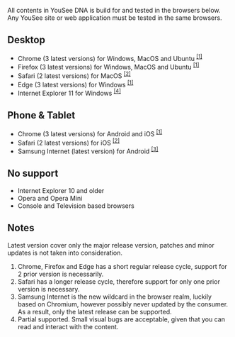 All contents in YouSee DNA is build for and tested in the browsers below. Any YouSee site or web application must be tested in the same browsers.

## Desktop
- Chrome (3 latest versions) for Windows, MacOS and Ubuntu <sup>[[1]](#ref1)</sup>
- Firefox (3 latest versions) for Windows, MacOS and Ubuntu <sup>[[1]](#ref1)</sup>
- Safari (2 latest versions) for MacOS <sup>[[2]](#ref2)</sup>
- Edge (3 latest versions) for Windows <sup>[[1]](#ref1)</sup>
- Internet Explorer 11 for Windows <sup>[[4]](#ref4)</sup>


## Phone & Tablet
- Chrome (3 latest versions) for Android and iOS <sup>[[1]](#ref1)</sup>
- Safari (2 latest versions) for iOS <sup>[[2]](#ref2)</sup>
- Samsung Internet (latest version) for Android <sup>[[3]](#ref3)</sup>


## No support
- Internet Explorer 10 and older
- Opera and Opera Mini
- Console and Television based browsers


## Notes
Latest version cover only the major release version, patches and minor updates is not taken into consideration.

<ol>
    <li id="ref1"></a>Chrome, Firefox and Edge has a short regular release cycle, support for 2 prior version is necessarily.</li>
    <li id="ref2"></a>Safari has a longer release cycle, therefore support for only one prior version is necessary.</li>
    <li id="ref3"></a>Samsung Internet is the new wildcard in the browser realm, luckily based on Chromium, however possibly never updated by the consumer. As a result, only the latest release can be supported.</li>
    <li id="ref4"></a>Partial supported. Small visual bugs are acceptable, given that you can read and interact with the content.</li>
</ol>
